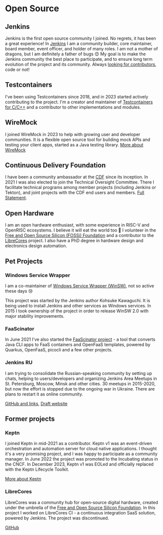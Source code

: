 # Open Source

## Jenkins

Jenkins is the first open source community I joined.
No regrets, it has been a great experience!
In [Jenkins](http://jenkins.io/) I am a community builder, core maintainer, board member, event officer, and holder of many roles.
I am not a mother of dragons, but I am definitely a father of bugs 😊
My goal is to make the Jenkins community the best place to participate,
and to ensure long term evolution of the project and its community.
Always [looking for contributors](https://www.jenkins.io/participate), code or not!

## Testcontainers

I've been using Testcontainers since 2018, and in 2023 started actively contributing to the project.
I'm a creator and maintainer of [Testcontainers for C/C++](https://github.com/testcontainers/testcontainers-c) and a contributor to other implementations and modules.

## WireMock

I joined WireMock in 2023 to help with growing user and developer communities.
It is a flexible open source tool for building mock APIs and testing your client apps, started as a Java testing library.
[More about WireMock](https://wiremock.org/)

## Continuous Delivery Foundation

I have been a community ambassador at the [CDF](https://cd.foundation/) since its inception.
In 2021 I was also elected to join the Technical Oversight Committee.
There I facilitate technical programs among member projects (including Jenkins or Tekton),
and joint projects with the CDF end users and members.
[Full Statement](https://www.linkedin.com/feed/update/urn:li:activity:6804399697592123392/).

## Open Hardware

I am an open hardware enthusiast, with some experience in RISC-V and OpenRISC ecosystems.
I believe it will eat the world too 🚀
I volunteer in the [Free and Open Source Silicon (FOSSi) Foundation](https://www.fossi-foundation.org/)
and a contributor to the [LibreCores](https://www.librecores.org/) project.
I also have a PhD degree in hardware design and electronics design automation.

## Pet Projects

### Windows Service Wrapper

I am a co-maintainer of [Windows Service Wrapper (WinSW)](https://github.com/winsw/winsw), not so active these days 😢

This project was started by the Jenkins author Kohsuke Kawaguchi.
It is being used to install Jenkins and other services as Windows services.
In 2015 I took ownership of the project in order to release WinSW 2.0
with major stability improvements.

### FaaScinator

In June 2021 I've also started the [FaaScinator project](https://github.com/oleg-nenashev/FaaScinator) -
a tool that converts Java CLI apps to FaaS containers and OpenFaaS templates,
powered by Quarkus, OpenFaaS, picocli and a few other projects.

### Jenkins RU

I am trying to consolidate the Russian-speaking community by setting up chats,
helping to users/developers and organizing Jenkins Area Meetups
in St. Petersburg, Moscow, Minsk and other cities.
30 meetups in 2015-2020, but now the effort is stopped due to the ongoing war in Ukraine.
There are plans to restart it as online community.

[GitHub and links](https://github.com/jenkins-ru),
[Draft website](https://jenkins-ru.github.io/)

## Former projects

### Keptn

I joined Keptn in mid-2021 as a contributor.
Keptn v1 was an event-driven orchestration and automation server for cloud native applications.
I thought it's a very promising project, and I was happy to participate as a community manager.
In June 2022 the project was promoted to the Incubating status in the CNCF.
In December 2023, Keptn v1 was EOLed and officially replaced with the
Keptn Lifecycle Toolkit.

[More about Keptn](https://keptn.sh/)

### LibreCores

LibreCores was a community hub for open-source digital hardware,
created under the umbrella of the [Free and Open Source Silicon Foundation](https://fossi-foundation.org/).
In this project I worked on LibreCores CI - a continuous integration SaaS solution,
powered by Jenkins.
The project was discontinued.

[GitHub](https://github.com/librecores)
